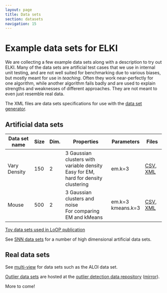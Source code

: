 ```yaml
---
layout: page
title: Data sets
section: datasets
navigation: 15
---
```



Example data sets for ELKI
==========================

We are collecting a few example data sets along with a description to try out ELKI. Many of the data sets are artificial test cases that we use in internal unit testing, and are not well suited for benchmarking due to various biases, but mostly meant for use in *teaching*. Often they work near-perfectly for one algorithm, while another algorithm fails badly and are used to explain strengths and weaknesses of different approaches. They are not meant to even just resemble real data.

The XML files are data sets specifications for use with the [data set generator](generator).

Artificial data sets
--------------------

| **Data set name** | **Size** | **Dim.** | **Properties** | **Parameters** | **Files** |
|-------------------|----------|----------|----------------|----------------|-----------|
| Vary Density      | 150      | 2        |3 Gaussian clusters with variable density<br>Easy for EM, hard for density clustering|em.k=3|[CSV](https://github.com/elki-project/elki/blob/master/data/synthetic/ABC-publication/pov.csv), [XML](https://github.com/elki-project/elki/blob/master/data/synthetic/ABC-publication/pov.xml)|
|Mouse|500|2|3 Gaussian clusters and noise<br>For comparing EM and kMeans|em.k=3<br>kmeans.k=3|[CSV](https://github.com/elki-project/elki/blob/master/data/synthetic/Vorlesung/mouse.csv), [XML](https://github.com/elki-project/elki/blob/master/data/synthetic/Vorlesung/mouse.xml)|

[Toy data sets used in LoOP publication](https://github.com/elki-project/elki/blob/master/data/synthetic/LoOP-publication)

See [SNN data sets](https://www.dbs.ifi.lmu.de/Research_/SNN/DataSets/) for a number of high dimensional artificial data sets.

Real data sets
--------------

See [multi-view](multi_view) for data sets such as the ALOI data set.

[Outlier data sets](outlier) are hosted at the [outlier detection data repository][outl1] ([mirror][outl2]).

[outl1]: http://www.dbs.ifi.lmu.de/research/outlier-evaluation/
[outl2]: http://lapad-web.icmc.usp.br/repositories/outlier-evaluation/

More to come!
